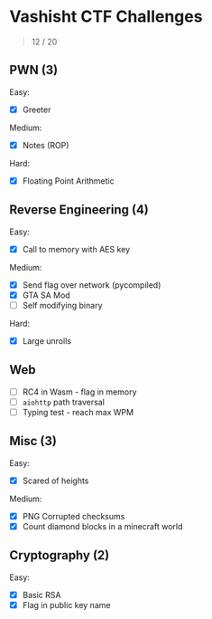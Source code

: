 # Vashisht CTF Challenges

> 12 / 20

## PWN (3)

Easy:

- [x] Greeter

Medium:

- [x] Notes (ROP)

Hard:

- [x] Floating Point Arithmetic

## Reverse Engineering (4)

Easy:

- [x] Call to memory with AES key

Medium:

- [x] Send flag over network (pycompiled)
- [x] GTA SA Mod
- [ ] Self modifying binary

Hard:

- [x] Large unrolls

## Web

- [ ] RC4 in Wasm - flag in memory
- [ ] `aiohttp` path traversal
- [ ] Typing test - reach max WPM

## Misc (3)

Easy:

- [x] Scared of heights

Medium:

- [x] PNG Corrupted checksums
- [x] Count diamond blocks in a minecraft world

## Cryptography (2)

Easy:

- [x] Basic RSA
- [x] Flag in public key name